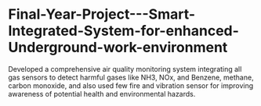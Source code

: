 # Final-Year-Project---Smart-Integrated-System-for-enhanced-Underground-work-environment
Developed a comprehensive air quality monitoring system integrating all gas sensors to detect harmful gases like NH3, NOx, and Benzene, methane, carbon monoxide, and also used few fire and vibration sensor for improving awareness of potential health and environmental hazards.
